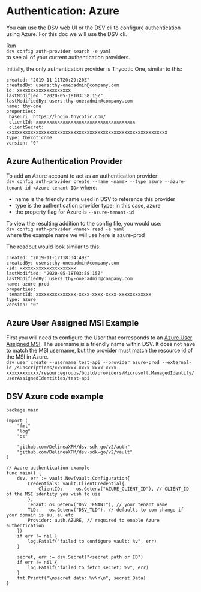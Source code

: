 # Authentication: Azure

You can use the DSV web UI or the DSV cli to configure authentication using Azure.
For this doc we will use the DSV cli.

Run <br />
`dsv config auth-provider search -e yaml`
<br />
to see all of your current authentication providers.

Initially, the only authentication provider is Thycotic One, similar to this:

```
created: "2019-11-11T20:29:20Z"
createdBy: users:thy-one:admin@company.com
id: xxxxxxxxxxxxxxxxxxxx
lastModified: "2020-05-18T03:58:15Z"
lastModifiedBy: users:thy-one:admin@company.com
name: thy-one
properties:
 baseUri: https://login.thycotic.com/
 clientId: xxxxxxxxxxxxxxxxxxxxxxxxxxxxxxxxxxxxx
 clientSecret: xxxxxxxxxxxxxxxxxxxxxxxxxxxxxxxxxxxxxxxxxxxxxxxxxxxxxxxxxxxx
type: thycoticone
version: "0"
```

## Azure Authentication Provider

To add an Azure account to act as an authentication provider:<br />
`dsv config auth-provider create --name <name> --type azure --azure-tenant-id <Azure tenant ID>`
where:

- name is the friendly name used in DSV to reference this provider
- type is the authentication provider type; in this case, azure
- the property flag for Azure is `--azure-tenant-id`

To view the resulting addition to the config file, you would use:<br />
`dsv config auth-provider <name> read -e yaml` <br />
where the example name we will use here is azure-prod

The readout would look similar to this:

```
created: "2019-11-12T18:34:49Z"
createdBy: users:thy-one:admin@company.com
-id: xxxxxxxxxxxxxxxxxxxxx
lastModified: "2020-05-18T03:58:15Z"
lastModifiedBy: users:thy-one:admin@company.com
name: azure-prod
properties:
 tenantId: xxxxxxxxxxxxxxx-xxxx-xxxx-xxxx-xxxxxxxxxxxx
type: azure
version: "0"
```

## Azure User Assigned MSI Example

First you will need to configure the User that corresponds to an [Azure User Assigned MSI](https://docs.microsoft.com/en-us/azure/active-directory/managed-identities-azure-resources/overview).
The username is a friendly name within DSV. It does not have to match the MSI username, but the provider must match the resource id of the MSI in Azure.<br />
`dsv user create --username test-api --provider azure-prod --external-id /subscriptions/xxxxxxxx-xxxx-xxxx-xxxx-xxxxxxxxxxxx/resourcegroups/build/providers/Microsoft.ManagedIdentity/userAssignedIdentities/test-api`<br />

## DSV Azure code example

```
package main

import (
	"fmt"
	"log"
	"os"

	"github.com/DelineaXPM/dsv-sdk-go/v2/auth"
	"github.com/DelineaXPM/dsv-sdk-go/v2/vault"
)

// Azure authentication example
func main() {
	dsv, err := vault.New(vault.Configuration{
		Credentials: vault.ClientCredential{
			ClientID:     os.Getenv("AZURE_CLIENT_ID"), // CLIENT_ID of the MSI identity you wish to use
		},
		Tenant: os.Getenv("DSV_TENANT"), // your tenant name
		TLD:    os.Getenv("DSV_TLD"), // defaults to com change if your domain is au, eu etc
		Provider: auth.AZURE, // required to enable Azure authentication
	})
	if err != nil {
		log.Fatalf("failed to configure vault: %v", err)
	}

	secret, err := dsv.Secret("<secret path or ID")
	if err != nil {
		log.Fatalf("failed to fetch secret: %v", err)
	}
	fmt.Printf("\nsecret data: %v\n\n", secret.Data)
}
```
